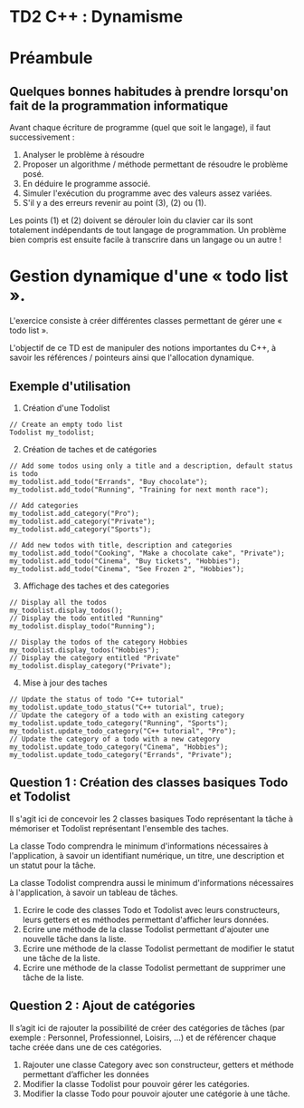 # TD2 C++ : Dynamisme

# Préambule

## Quelques bonnes habitudes à prendre lorsqu'on fait de la programmation informatique

Avant chaque écriture de programme (quel que soit le langage), il faut successivement :

1. Analyser le problème à résoudre
2. Proposer un algorithme / méthode permettant de résoudre le problème posé.
3. En déduire le programme associé.
4. Simuler l'exécution du programme avec des valeurs assez variées.
5. S'il y a des erreurs revenir au point (3), (2) ou (1).

Les points (1) et (2) doivent se dérouler loin du clavier car ils sont totalement indépendants de tout langage de programmation. Un problème bien compris est ensuite facile à transcrire dans un langage ou un autre !

# Gestion dynamique d'une « todo list ».

L'exercice consiste à créer différentes classes permettant de gérer une « todo list ». 

L'objectif de ce TD est de manipuler des notions importantes du C++, à savoir les références / pointeurs ainsi que l'allocation dynamique.

## Exemple d'utilisation

1. Création d'une Todolist
```
// Create an empty todo list
Todolist my_todolist;
```
2. Création de taches et de catégories
```
// Add some todos using only a title and a description, default status is todo
my_todolist.add_todo("Errands", "Buy chocolate");
my_todolist.add_todo("Running", "Training for next month race");

// Add categories
my_todolist.add_category("Pro");
my_todolist.add_category("Private");
my_todolist.add_category("Sports");

// Add new todos with title, description and categories
my_todolist.add_todo("Cooking", "Make a chocolate cake", "Private");
my_todolist.add_todo("Cinema", "Buy tickets", "Hobbies");
my_todolist.add_todo("Cinema", "See Frozen 2", "Hobbies");

```

3. Affichage des taches et des categories
```
// Display all the todos
my_todolist.display_todos();
// Display the todo entitled "Running"
my_todolist.display_todo("Running");

// Display the todos of the category Hobbies
my_todolist.display_todos("Hobbies");
// Display the category entitled "Private"
my_todolist.display_category("Private");
```

4. Mise à jour des taches
```
// Update the status of todo "C++ tutorial"
my_todolist.update_todo_status("C++ tutorial", true);
// Update the category of a todo with an existing category
my_todolist.update_todo_category("Running", "Sports");
my_todolist.update_todo_category("C++ tutorial", "Pro");
// Update the category of a todo with a new category
my_todolist.update_todo_category("Cinema", "Hobbies");
my_todolist.update_todo_category("Errands", "Private");
```


## Question 1 : Création des classes basiques Todo et Todolist

Il s'agit ici de concevoir les 2 classes basiques Todo représentant la tâche à mémoriser et Todolist représentant l'ensemble des taches.

La classe Todo comprendra le minimum d'informations nécessaires à l'application, à savoir un identifiant numérique, un titre, une description et un statut pour la tâche.

La classe Todolist comprendra aussi le minimum d'informations nécessaires à l'application, à savoir un tableau de tâches.

1. Ecrire le code des classes Todo et Todolist avec leurs constructeurs, leurs getters et es méthodes permettant d'afficher leurs données.
2. Ecrire une méthode de la classe Todolist permettant d'ajouter une nouvelle tâche dans la liste.
3. Ecrire une méthode de la classe Todolist permettant de modifier le statut une tâche de la liste.
4. Ecrire une méthode de la classe Todolist permettant de supprimer une tâche de la liste.

## Question 2 : Ajout de catégories

Il s’agit ici de rajouter la possibilité de créer des catégories de tâches (par exemple : Personnel, Professionnel, Loisirs, …) et de référencer chaque tache créée dans une de ces catégories.

1. Rajouter une classe Category avec son constructeur, getters et méthode permettant d’afficher les données
2. Modifier la classe Todolist pour pouvoir gérer les catégories.
3. Modifier la classe Todo pour pouvoir ajouter une catégorie à une tâche.
